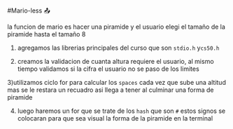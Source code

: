#Mario-less :outbox_tray:

la funcion de mario es hacer una piramide y el usuario elegi el tamaño de la piramide hasta el tamaño 8

1) agregamos las librerias principales del curso que son `stdio.h` y`cs50.h`

2) creamos la validacion de cuanta altura requiere el usuario, al mismo tiempo validamos si la cifra el usuario no se paso de los limites 

3)utilizamos ciclo for para calcular los `spaces` cada vez que sube una altitud mas se le restara un recuadro asi llega a tener al culminar una forma de piramide

4) luego haremos un for que se trate de los `hash` que son `#` estos signos se colocaran para que  sea visual la forma de la piramide en la terminal
